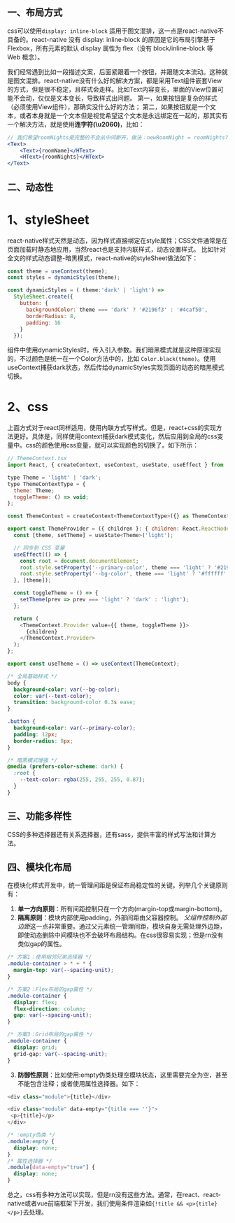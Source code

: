 ## 一、布局方式
css可以使用`display: inline-block` 适用于图文混排，这一点是react-native不具备的。react-native 没有 display: inline-block 的原因是它的布局引擎基于 Flexbox，所有元素的默认 display 属性为 flex（没有 block/inline-block 等 Web 概念）。

我们经常遇到比如一段描述文案，后面紧跟着一个按钮，并跟随文本流动。这种就是图文混排。react-native没有什么好的解决方案，都是采用Text组件嵌套View的方式，但是很不稳定，且样式会走样。比如Text内容变长，里面的View位置可能不会动，仅仅是文本变长，导致样式出问题。
第一，如果按钮是复杂的样式（必须使用View组件），那确实没什么好的方法；
第二，如果按钮就是一个文本，或者本身就是一个文本但是视觉希望这个文本是永远绑定在一起的，那其实有一个解决方法，就是使用**连字符(\u2060)**，比如：
```jsx
// 我们希望roomNights是完整的不会从中间断开，做法：newRoomNight = roomNights?.split('').join('\u2060');每个字符都连起来。当然，如果roomNights本身就超过一行了，那连字符也没有，还是会换行。
<Text>
    <Text>{roomName}</HText>
    <HText>{roomNights}</HText>
</Text>
```

## 二、动态性
# 1、styleSheet
react-native样式天然是动态，因为样式直接绑定在style属性；CSS文件通常是在页面加载时静态地应用，当然react也是支持内联样式，动态设置样式。
比如针对全文的样式动态调整-暗黑模式，react-native的styleSheet做法如下：
```js
const theme = useContext(theme);
const styles = dynamicStyles(theme);

const dynamicStyles = ( theme:'dark' | 'light') => 
  StyleSheet.create({
    button: {
      backgroundColor: theme === 'dark' ? '#2196f3' : '#4caf50',
      borderRadius: 8,
      padding: 16
    }
  });
```
组件中使用dynamicStyles时，传入引入参数。我们暗黑模式就是这种原理实现的，不过颜色是统一在一个Color方法中的，比如
`Color.black(theme)`。使用useContext捕获dark状态，然后传给dynamicStyles实现页面的动态的暗黑模式切换。

# 2、css
上面方式对于react同样适用，使用内联方式写样式。但是，react+css的实现方法更好。具体是，同样使用context捕获dark模式变化，然后应用到全局的css变量中。css的颜色使用css变量，就可以实现颜色的切换了。如下所示：
```js
// ThemeContext.tsx
import React, { createContext, useContext, useState, useEffect } from 'react';

type Theme = 'light' | 'dark';
type ThemeContextType = {
  theme: Theme;
  toggleTheme: () => void;
};

const ThemeContext = createContext<ThemeContextType>({} as ThemeContextType);

export const ThemeProvider = ({ children }: { children: React.ReactNode }) => {
  const [theme, setTheme] = useState<Theme>('light');

  // 同步到 CSS 变量
  useEffect(() => {
    const root = document.documentElement;
    root.style.setProperty('--primary-color', theme === 'light' ? '#2196f3' : '#4fc3f7');
    root.style.setProperty('--bg-color', theme === 'light' ? '#ffffff' : '#1a1a1a');
  }, [theme]);

  const toggleTheme = () => {
    setTheme(prev => prev === 'light' ? 'dark' : 'light');
  };

  return (
    <ThemeContext.Provider value={{ theme, toggleTheme }}>
      {children}
    </ThemeContext.Provider>
  );
};

export const useTheme = () => useContext(ThemeContext);
```

```css
/* 全局基础样式 */
body {
  background-color: var(--bg-color);
  color: var(--text-color);
  transition: background-color 0.3s ease;
}

.button {
  background-color: var(--primary-color);
  padding: 12px;
  border-radius: 8px;
}

/* 暗黑模式增强 */
@media (prefers-color-scheme: dark) {
  :root {
    --text-color: rgba(255, 255, 255, 0.87);
  }
}
```

## 三、功能多样性
CSS的多种选择器还有关系选择器，还有sass，提供丰富的样式写法和计算方法。

## 四、模块化布局
在模块化样式开发中，统一管理间距是保证布局稳定性的关键。列举几个关键原则有：
1. **单一方向原则**：所有间距控制只在一个方向(margin-top或margin-bottom)。
2. **隔离原则**：模块内部使用padding，外部间距由父容器控制。
*父组件控制外部边距*这一点非常重要。通过父元素统一管理间距，模块自身无需处理外边距，即使动态删除中间模块也不会破坏布局结构。在css很容易实现；但是rn没有类似gap的属性。
```css
/* 方案1：使用相邻兄弟选择器 */
.module-container > * + * {
  margin-top: var(--spacing-unit);
}

/* 方案2：Flex布局的gap属性 */
.module-container {
  display: flex;
  flex-direction: column;
  gap: var(--spacing-unit);
}

/* 方案3：Grid布局的gap属性 */
.module-container {
  display: grid;
  grid-gap: var(--spacing-unit);
}
```

3. **防御性原则**：比如使用:empty伪类处理空模块状态，这里需要完全为空，甚至不能包含注释；或者使用属性选择器。如下：
```js
<div class="module">{title}</div>

<div class="module" data-empty="{title === ''}">
 <p>{title}</p>
</div>
```
```css
/* :empty伪类 */
.module:empty {
  display: none;
}
/* 属性选择器 */
.module[data-empty="true"] {
  display: none;
}
```
总之，css有多种方法可以实现，但是rn没有这些方法。通常，在react、react-native或者vue前端框架下开发，我们使用条件渲染如`{!title && <p>{title}</p>}`去处理。




